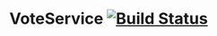 # VoteService [![Build Status](https://travis-ci.org/tommywu23/VoteService.svg)](https://travis-ci.org/tommywu23/VoteService.svg) 

